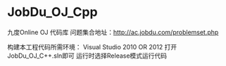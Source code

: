 JobDu_OJ_Cpp
============

九度Online OJ 代码库
问题集合地址：http://ac.jobdu.com/problemset.php

构建本工程代码所需环境：
Visual Studio 2010 OR 2012
打开JobDu_OJ_C++.sln即可
运行时选择Release模式运行代码